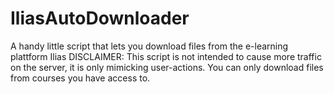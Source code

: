 # IliasAutoDownloader
A handy little script that lets you download files from the e-learning plattform Ilias
DISCLAIMER: This script is not intended to cause more traffic on the server, it is only mimicking user-actions. 
You can only download files from courses you have access to.
